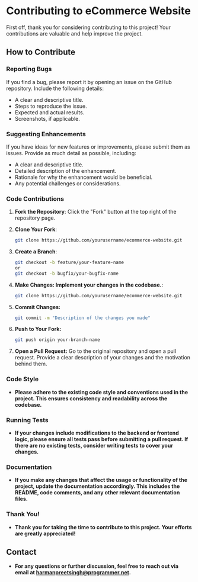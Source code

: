 # Contributing to eCommerce Website

First off, thank you for considering contributing to this project! Your contributions are valuable and help improve the project.

## How to Contribute

### Reporting Bugs

If you find a bug, please report it by opening an issue on the GitHub repository. Include the following details:
- A clear and descriptive title.
- Steps to reproduce the issue.
- Expected and actual results.
- Screenshots, if applicable.

### Suggesting Enhancements

If you have ideas for new features or improvements, please submit them as issues. Provide as much detail as possible, including:
- A clear and descriptive title.
- Detailed description of the enhancement.
- Rationale for why the enhancement would be beneficial.
- Any potential challenges or considerations.

### Code Contributions

1. **Fork the Repository**: Click the "Fork" button at the top right of the repository page.

2. **Clone Your Fork**: 
   ```sh
   git clone https://github.com/yourusername/ecommerce-website.git
3. **Create a Branch**: 
   ```sh
   git checkout -b feature/your-feature-name
   or
   git checkout -b bugfix/your-bugfix-name
4. **Make Changes: Implement your changes in the codebase.**: 
   ```sh
   git clone https://github.com/yourusername/ecommerce-website.git
5. **Commit Changes:**
   ```sh
   git commit -m "Description of the changes you made"
6. **Push to Your Fork:**
   ```sh
   git push origin your-branch-name
7. **Open a Pull Request:**
Go to the original repository and open a pull request. Provide a clear description of your changes and the motivation behind them.

### Code Style
- **Please adhere to the existing code style and conventions used in the project. This ensures consistency and readability across the codebase.**

### Running Tests
- **If your changes include modifications to the backend or frontend logic, please ensure all tests pass before submitting a pull request. If there are no existing tests, consider writing tests to cover your changes.**

### Documentation
- **If you make any changes that affect the usage or functionality of the project, update the documentation accordingly. This includes the README, code comments, and any other relevant documentation files.**

### Thank You!
- **Thank you for taking the time to contribute to this project. Your efforts are greatly appreciated!**

## Contact
- **For any questions or further discussion, feel free to reach out via email at harmanpreetsingh@programmer.net.**
